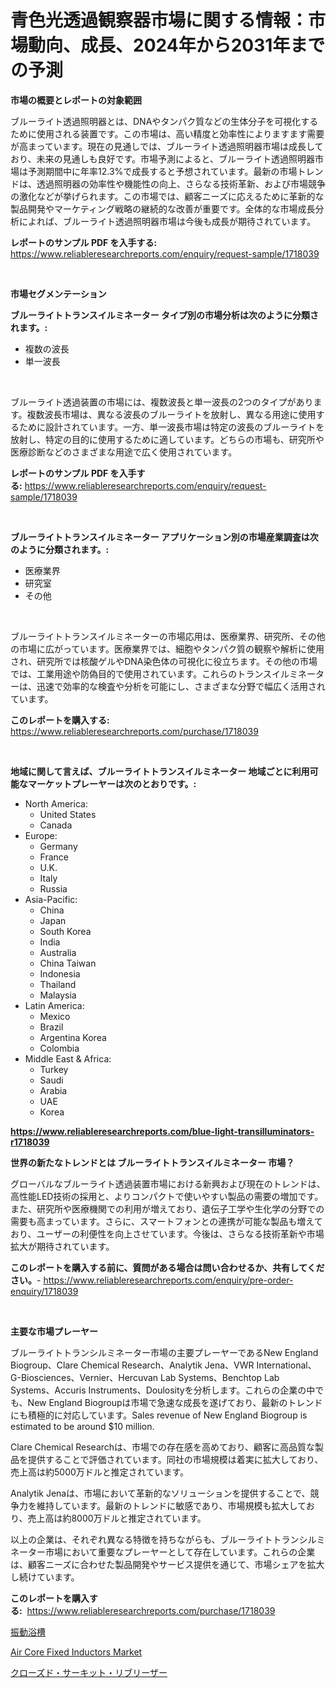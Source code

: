<p><h1>青色光透過観察器市場に関する情報：市場動向、成長、2024年から2031年までの予測</h1></p><p><strong>市場の概要とレポートの対象範囲</strong></p>
<p><p>ブルーライト透過照明器とは、DNAやタンパク質などの生体分子を可視化するために使用される装置です。この市場は、高い精度と効率性によりますます需要が高まっています。現在の見通しでは、ブルーライト透過照明器市場は成長しており、未来の見通しも良好です。市場予測によると、ブルーライト透過照明器市場は予測期間中に年率12.3%で成長すると予想されています。最新の市場トレンドは、透過照明器の効率性や機能性の向上、さらなる技術革新、および市場競争の激化などが挙げられます。この市場では、顧客ニーズに応えるために革新的な製品開発やマーケティング戦略の継続的な改善が重要です。全体的な市場成長分析によれば、ブルーライト透過照明器市場は今後も成長が期待されています。</p></p>
<p><strong>レポートのサンプル PDF を入手する:</strong> <a href="https://www.reliableresearchreports.com/enquiry/request-sample/1718039">https://www.reliableresearchreports.com/enquiry/request-sample/1718039</a></p>
<p>&nbsp;</p>
<p><strong>市場セグメンテーション</strong></p>
<p><strong>ブルーライトトランスイルミネーター タイプ別の市場分析は次のように分類されます。:</strong></p>
<p><ul><li>複数の波長</li><li>単一波長</li></ul></p>
<p>&nbsp;</p>
<p><p>ブルーライト透過装置の市場には、複数波長と単一波長の2つのタイプがあります。複数波長市場は、異なる波長のブルーライトを放射し、異なる用途に使用するために設計されています。一方、単一波長市場は特定の波長のブルーライトを放射し、特定の目的に使用するために適しています。どちらの市場も、研究所や医療診断などのさまざまな用途で広く使用されています。</p></p>
<p><strong>レポートのサンプル PDF を入手する:</strong>&nbsp;<a href="https://www.reliableresearchreports.com/enquiry/request-sample/1718039">https://www.reliableresearchreports.com/enquiry/request-sample/1718039</a></p>
<p>&nbsp;</p>
<p><strong> ブルーライトトランスイルミネーター アプリケーション別の市場産業調査は次のように分類されます。:</strong></p>
<p><ul><li>医療業界</li><li>研究室</li><li>その他</li></ul></p>
<p>&nbsp;</p>
<p><p>ブルーライトトランスイルミネーターの市場応用は、医療業界、研究所、その他の市場に広がっています。医療業界では、細胞やタンパク質の観察や解析に使用され、研究所では核酸ゲルやDNA染色体の可視化に役立ちます。その他の市場では、工業用途や防偽目的で使用されています。これらのトランスイルミネーターは、迅速で効率的な検査や分析を可能にし、さまざまな分野で幅広く活用されています。</p></p>
<p><strong>このレポートを購入する:</strong>&nbsp; <a href="https://www.reliableresearchreports.com/purchase/1718039">https://www.reliableresearchreports.com/purchase/1718039</a></p>
<p>&nbsp;</p>
<p><strong>地域に関して言えば、ブルーライトトランスイルミネーター 地域ごとに利用可能なマーケットプレーヤーは次のとおりです。:</strong></p>
<p><ul>
    <li>
        North America:
        <ul>
            <li>United States</li>
            <li>Canada</li>
        </ul>
    </li>
    <li>
        Europe:
        <ul>
            <li>Germany</li>
            <li>France</li>
            <li>U.K.</li>
            <li>Italy</li>
            <li>Russia</li>
        </ul>
    </li>
    <li>
        Asia-Pacific:
        <ul>
            <li>China</li>
            <li>Japan</li>
            <li>South Korea</li>
            <li>India</li>
            <li>Australia</li>
            <li>China Taiwan</li>
            <li>Indonesia</li>
            <li>Thailand</li>
            <li>Malaysia</li>
        </ul>
    </li>
    <li>
        Latin America:
        <ul>
            <li>Mexico</li>
            <li>Brazil</li>
            <li>Argentina Korea</li>
            <li>Colombia</li>
        </ul>
    </li>
    <li>
        Middle East & Africa:
        <ul>
            <li>Turkey</li>
            <li>Saudi</li>
            <li>Arabia</li>
            <li>UAE</li>
            <li>Korea</li>
        </ul>
    </li>
    </ul></p>
<p><strong><a href="https://www.reliableresearchreports.com/blue-light-transilluminators-r1718039">https://www.reliableresearchreports.com/blue-light-transilluminators-r1718039</a></strong>&nbsp;</p>
<p><strong>世界の新たなトレンドとは ブルーライトトランスイルミネーター 市場？</strong></p>
<p><p>グローバルなブルーライト透過装置市場における新興および現在のトレンドは、高性能LED技術の採用と、よりコンパクトで使いやすい製品の需要の増加です。また、研究所や医療機関での利用が増えており、遺伝子工学や生化学の分野での需要も高まっています。さらに、スマートフォンとの連携が可能な製品も増えており、ユーザーの利便性を向上させています。今後は、さらなる技術革新や市場拡大が期待されています。</p></p>
<p><strong>このレポートを購入する前に、質問がある場合は問い合わせるか、共有してください。</strong>- <a href="https://www.reliableresearchreports.com/enquiry/pre-order-enquiry/1718039">https://www.reliableresearchreports.com/enquiry/pre-order-enquiry/1718039</a></p>
<p>&nbsp;</p>
<p><strong>主要な市場プレーヤー</strong></p>
<p><p>ブルーライトトランシルミネーター市場の主要プレーヤーであるNew England Biogroup、Clare Chemical Research、Analytik Jena、VWR International、G-Biosciences、Vernier、Hercuvan Lab Systems、Benchtop Lab Systems、Accuris Instruments、Doulosityを分析します。これらの企業の中でも、New England Biogroupは市場で急速な成長を遂げており、最新のトレンドにも積極的に対応しています。Sales revenue of New England Biogroup is estimated to be around $10 million.</p><p>Clare Chemical Researchは、市場での存在感を高めており、顧客に高品質な製品を提供することで評価されています。同社の市場規模は着実に拡大しており、売上高は約5000万ドルと推定されています。</p><p>Analytik Jenaは、市場において革新的なソリューションを提供することで、競争力を維持しています。最新のトレンドに敏感であり、市場規模も拡大しており、売上高は約8000万ドルと推定されています。</p><p>以上の企業は、それぞれ異なる特徴を持ちながらも、ブルーライトトランシルミネーター市場において重要なプレーヤーとして存在しています。これらの企業は、顧客ニーズに合わせた製品開発やサービス提供を通じて、市場シェアを拡大し続けています。</p></p>
<p><strong>このレポートを購入する:</strong>&nbsp;&nbsp;<a href="https://www.reliableresearchreports.com/purchase/1718039">https://www.reliableresearchreports.com/purchase/1718039</a></p>
<p><p><a href="https://github.com/KaydenJohns1964/Market-Research-Report-List-1/blob/main/500033625258.md">振動浴槽</a></p><p><a href="https://circular-yam-9b9.notion.site/Air-Core-Fixed-Inductors-Market-Trends-and-Market-Analysis-forecasted-for-period-2024-2031-f992af0fb6e448fda43b4be9ba56b9e6">Air Core Fixed Inductors Market</a></p><p><a href="https://github.com/marbadji/Market-Research-Report-List-1/blob/main/995462025257.md">クローズド・サーキット・リブリーザー</a></p></p>
